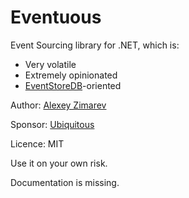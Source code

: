 # Eventuous

Event Sourcing library for .NET, which is:
- Very volatile
- Extremely opinionated
- [EventStoreDB](https://eventstore.com)-oriented

Author: [Alexey Zimarev](https://zimarev.com)

Sponsor: [Ubiquitous](https://ubiqutous.no)

Licence: MIT

Use it on your own risk.

Documentation is missing.